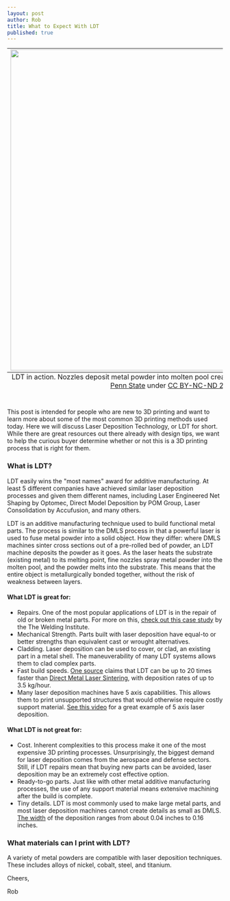 ```yaml
--- 
layout: post
author: Rob
title: What to Expect With LDT
published: true
---
```

<table class="image" style="margin: auto;">
  <caption align="bottom">LDT in action. Nozzles deposit metal powder into molten pool created by a laser. Image courtesy of <a href="https://www.flickr.com/photos/wallyg/4952753283/in/photolist-7rpGMh-7cMgdr-ekULc-8xE9Xx-nzWpw4-8xE9ZZ-dxJz1G-4Xu4m4-4Xu49v-ekSP3-8xE9U8-8xHmuE-amQfMU-dxJyYs-amMqbH-8xHbYS-8xEj7t-8xE9RK-kHQqk/" target="_blank">Penn State</a> under <a href="https://creativecommons.org/licenses/by-nc-nd/2.0/legalcode" target="_blank">CC BY-NC-ND 2.0</a>.</caption>
  <tr><td>
  <img src="https://s3.amazonaws.com/supplybetter_images/Blog+Images/Laser+Deposition.jpg" width="750">
</td></tr></table>
<br>

<p>This post is intended for people who are new to 3D printing and want to learn more about some of the most common 3D printing methods used today. Here we will discuss Laser Deposition Technology, or LDT for short. While there are great resources out there already with design tips, we want to help the curious buyer determine whether or not this is a 3D printing process that is right for them.</p>

<h3>What is LDT?</h3>
<p>LDT easily wins the "most names" award for additive manufacturing. At least 5 different companies have achieved similar laser deposition processes and given them different names, including Laser Engineered Net Shaping by Optomec, Direct Model Deposition by POM Group, Laser Consolidation by Accufusion, and many others.</p>
<p>LDT is an additive manufacturing technique used to build functional metal parts. The process is similar to the DMLS process in that a powerful laser is used to fuse metal powder into a solid object. How they differ: where DMLS machines sinter cross sections out of a pre-rolled bed of powder, an LDT machine deposits the powder as it goes. As the laser heats the substrate (existing metal) to its melting point, fine nozzles spray metal powder into the molten pool, and the powder melts into the substrate. This means that the entire object is metallurgically bonded together, without the risk of weakness between layers.</p>


<h4>What LDT is great for:</h4>
<ul>  
  <li>Repairs. One of the most popular applications of LDT is in the repair of old or broken metal parts. For more on this, <a href="http://www.twi-global.com/news-events/case-studies/innovative-additive-laser-repair-technology-used-in-restoration-of-iconic-ww2-spitfire-aircraft-557/" target="_blank">check out this case study</a> by the The Welding Institute.</li>
  <li>Mechanical Strength. Parts built with laser deposition have equal-to or better strengths than equivalent cast or wrought alternatives.</li>
  <li>Cladding. Laser deposition can be used to cover, or clad, an existing part in a metal shell. The maneuverability of many LDT systems allows them to clad complex parts.</li>
  <li>Fast build speeds. <a href="http://www.3dprinterworld.com/article/giveth-and-taketh-away-cnc-milling-and-additive-laser-deposition-one-cycle" target="_blank">One source</a> claims that LDT can be up to 20 times faster than <a href="https://www.supplybetter.com/blog/what-to-expect-with-dmls.html" target="_blank">Direct Metal Laser Sintering</a>, with deposition rates of up to 3.5 kg/hour.</li>
  <li>Many laser deposition machines have 5 axis capabilities. This allows them to print unsupported structures that would otherwise require costly support material. <a href="https://www.youtube.com/watch?v=s9IdZ2pI5dA" target= "blank">See this video</a> for a great example of 5 axis laser deposition.</li>
</ul>
  
<h4>What LDT is not great for:</h4>
<ul> 
  <li>Cost. Inherent complexities to this process make it one of the most expensive 3D printing processes. Unsurprisingly, the biggest demand for laser deposition comes from the aerospace and defense sectors. Still, if LDT repairs mean that buying new parts can be avoided, laser deposition may be an extremely cost effective option.</li>
  <li>Ready-to-go parts. Just like with other metal additive manufacturing processes, the use of any support material means extensive machining after the build is complete.</li>
  <li>Tiny details. LDT is most commonly used to make large metal parts, and most laser deposition machines cannot create details as small as DMLS. <a href="http://www.rpm-innovations.com/laser_deposition_technology" target="_blank">The width</a> of the deposition ranges from about 0.04 inches to 0.16 inches.</li>
</ul>

<h3>What materials can I print with LDT?</h3>
<p>A variety of metal powders are compatible with laser deposition techniques. These includes alloys of nickel, cobalt, steel, and titanium.</p>

<p>Cheers,</p>
<p>Rob</p>